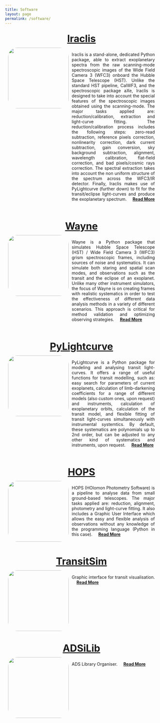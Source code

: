 ```yaml
---
title: Software
layout: page
permalink: /software/
---
```

<style>
.item1 { grid-column-start: 1; grid-column-end: 3; grid-row-start: 1; grid-row-end: 1; font-size: 30px;}
.item2 { grid-column-start: 1; grid-column-end: 2; grid-row-start: 2; grid-row-end: 4;}
.item3 { grid-column-start: 2; grid-column-end: 3; grid-row-start: 2; grid-row-end: 3;}
.grid-container {
  display: grid;
  grid-template-columns: 200px 1fr;
  grid-gap: 10px;
  padding: 10px;
}
.roundrect {border-radius: 30px;}
</style>

<div class="grid-container">
  <div class="item1" style="text-align:center">
  <a href="{{ site.url }}{{ site.baseurl }}/software/iraclis/"><font size="6"><b>Iraclis</b></font></a>
  </div>
  <div class="item2">
  <a href="{{ site.url }}{{ site.baseurl }}/software/iraclis/"> <img class="roundrect" src="{{ site.urlimg }}/iraclis.jpg" width="200" height="200"></a>
  </div>
  <div class="item3">
  <p align="justify">Iraclis is a stand-alone, dedicated Python package, able to extract exoplanetary spectra from the raw scanning-mode spectroscopic images of the Wide Field Camera 3 (WFC3) onboard the Hubble Space Telescope (HST). Unlike the standard HST pipeline, CalWF3, and the spectroscopic package aXe, Iraclis is designed to take into account the special features of the spectroscopic images obtained using the scanning-mode. The major tasks applied are: reduction/calibration, extraction and light-curve fitting. The reduction/calibration process includes the following steps: zero-read subtraction, reference pixels correction, nonlinearity correction, dark current subtraction, gain conversion, sky background subtraction, alignment, wavelength calibration, flat-field correction, and bad pixels/cosmic rays correction. The spectral extraction takes into account the non uniform structure of the spectrum across the WFC3/IR detector. Finally, Iraclis makes use of PyLightcurve (further down) to fit for the transit/eclipse light-curves and produce the exoplanetary spectrum. &nbsp; &nbsp; <a href="{{ site.url }}{{ site.baseurl }}/software/iraclis/"><b> Read More </b></a></p>
  </div>
</div>
<br>

<div class="grid-container">
  <div class="item1" style="text-align:center">
  <a href="{{ site.url }}{{ site.baseurl }}/software/wayne/"><font size="6"><b>Wayne</b></font></a>
  </div>
  <div class="item2">
  <a href="{{ site.url }}{{ site.baseurl }}/software/wayne/"> <img class="roundrect" src="{{ site.urlimg }}/wayne.jpg" width="200" height="200"></a>
  </div>
  <div class="item3">
  <p align="justify">Wayne is a Python package that simulates Hubble Space Telescope (HST) / Wide Field Camera 3 (WFC3) grism spectroscopic frames, including sources of noise and systematics. It can simulate both staring and spatial scan modes, and observations such as the transit and the eclipse of an exoplanet. Unlike many other instrument simulators, the focus of Wayne is on creating frames with realistic systematics in order to test the effectiveness of different data analysis methods in a variety of different scenarios. This approach is critical for method validation and optimizing observing strategies. &nbsp; &nbsp; <a href="{{ site.url }}{{ site.baseurl }}/software/wayne/"><b> Read More </b></a></p>
  </div>
</div>
<br>

<div class="grid-container">
  <div class="item1" style="text-align:center">
  <a href="{{ site.url }}{{ site.baseurl }}/software/pylc/"><font size="6"><b>PyLightcurve</b></font></a>
  </div>
  <div class="item2">
  <a href="{{ site.url }}{{ site.baseurl }}/software/pylc/"> <img class="roundrect" src="{{ site.urlimg }}/pylc.jpg" width="200" height="200"></a>
  </div>
  <div class="item3">
  <p align="justify">PyLightcurve is a Python package for modeling and analysing transit light-curves. It offers a range of useful functions for transit modelling, such as: easy search for parameters of current exoplanets, calculation of limb-darkening coefficients for a range of different models (also custom ones, upon request) and instruments, calculation of exoplanetary orbits, calculation of the transit model, and flexible fitting of transit light-curves simultaneously with instrumental systemtics. By default, these systematics are polynomials up to 2nd order, but can be adjusted to any other kind of systematics and instruments, upon request. &nbsp; &nbsp; <a href="{{ site.url }}{{ site.baseurl }}/software/pylc/"><b> Read More </b></a></p>
  </div>
</div>
<br>

<div class="grid-container">
  <div class="item1" style="text-align:center">
  <a href="{{ site.url }}{{ site.baseurl }}/software/hops/"><font size="6"><b>HOPS</b></font></a>
  </div>
  <div class="item2">
  <a href="{{ site.url }}{{ site.baseurl }}/software/hops/"> <img class="roundrect" src="{{ site.urlimg }}/hops.jpg" width="200" height="200"></a>
  </div>
  <div class="item3">
  <p align="justify">HOPS (HOlomon Photometry Software) is a pipeline to analyse data from small ground-based telescopes. The major tasks applied are: reduction, alignment, photometry and light-curve fitting. It also includes a Graphic User Interface which allows the easy and flexible analysis of observations without any knowledge of the programming language (Python in this case). &nbsp; &nbsp; <a href="{{ site.url }}{{ site.baseurl }}/software/hops/"><b> Read More </b></a></p>
  </div>
</div>
<br>

<div class="grid-container">
  <div class="item1" style="text-align:center">
  <a href="{{ site.url }}{{ site.baseurl }}/software/transitsim/"><font size="6"><b>TransitSim</b></font></a>
  </div>
  <div class="item2">
  <a href="{{ site.url }}{{ site.baseurl }}/software/transitsim/"> <img class="roundrect" src="{{ site.urlimg }}/transitsim.jpg" width="200" height="200"></a>
  </div>
  <div class="item3">
  <p align="justify">Graphic interface for transit visualisation. &nbsp; &nbsp; <a href="{{ site.url }}{{ site.baseurl }}/software/transitsim/"><b> Read More </b></a></p>
  </div>
</div>
<br>

<div class="grid-container">
  <div class="item1" style="text-align:center">
  <a href="{{ site.url }}{{ site.baseurl }}/software/adsilib/"><font size="6"><b>ADSiLib</b></font></a>
  </div>
  <div class="item2">
  <a href="{{ site.url }}{{ site.baseurl }}/software/adsilib/"> <img class="roundrect" src="{{ site.urlimg }}/adsilib.jpg" width="200" height="200"></a>
  </div>
  <div class="item3">
  <p align="justify">ADS Library Organiser. &nbsp; &nbsp; <a href="{{ site.url }}{{ site.baseurl }}/software/adsilib/"><b> Read More </b></a></p>
  </div>
</div>
<br>